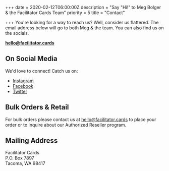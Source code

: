 +++
date = 2020-02-12T06:00:00Z
description = "Say \"Hi!\" to Meg Bolger & the Facilitator Cards Team"
priority = 5
title = "Contact"

+++
You're looking for a way to reach us? Well, consider us flattered. The email address below will go to both Meg & the team. You can also find us on the socials.

<strong class="theme-font medium"><a href="mailto:hello@facilitator.cards" target="_blank" rel="noopener noreferrer">hello@facilitator.cards</a></strong>

## On Social Media

We'd love to connect! Catch us on:

* [Instagram](https://instagram.com/facilitatorcards)
* [Facebook](https://facebook/facilitatorcards)
* [Twitter](https://twitter.com/facilitatorcard)

## Bulk Orders & Retail

For bulk orders please contact us at [hello@facilitator.cards](mailto:hello@facilitator.cards) to place your order or to inquire about our Authorized Reseller program.

## Mailing Address

Facilitator Cards  
P.O. Box 7897  
Tacoma, WA 98417